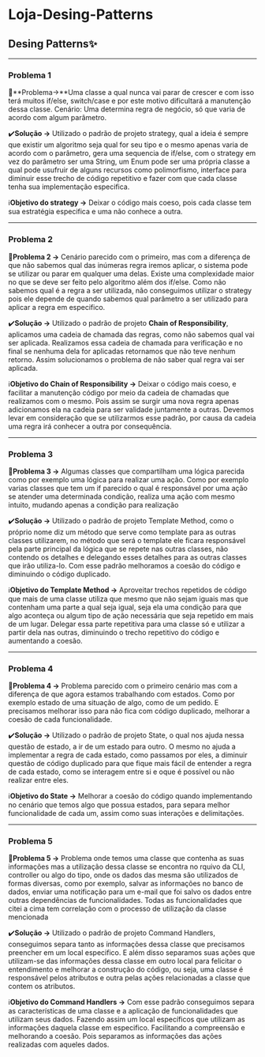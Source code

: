 # Loja-Desing-Patterns

## Desing Patterns✨

---
### Problema 1

:red_circle:**Problema→**Uma classe a qual nunca vai parar de crescer e com isso terá muitos if/else, switch/case e por este motivo dificultará a manutenção dessa classe. Cenário: Uma determina regra de negócio, só que varia de acordo com algum parâmetro.

:heavy_check_mark:**Solução →** Utilizado o padrão de projeto strategy, qual a ideia é sempre que existir um algoritmo seja qual for seu tipo e o mesmo apenas varia de acordo com o parâmetro, gera uma sequencia de if/else, com o strategy em vez do parâmetro ser uma String, um Enum pode ser uma própria classe a qual pode usufruir de alguns recursos como polimorfismo, interface para diminuir esse trecho de código repetitivo e fazer com que cada classe tenha sua implementação especifica.

:information_source:**Objetivo do strategy →** Deixar o código mais coeso, pois cada classe tem sua estratégia especifica e  uma não conhece a  outra.

---
### Problema 2

:red_circle:**Problema 2 →** Cenário parecido com o primeiro, mas com a diferença de que não sabemos qual das inúmeras regra iremos aplicar, o sistema pode se utilizar ou parar em qualquer uma delas. Existe uma complexidade maior no que se deve ser feito pelo algoritmo além dos if/else. Como não sabemos qual é a regra a ser utilizada, não conseguimos utilizar o strategy pois ele depende de quando sabemos qual parâmetro a ser utilizado para aplicar a regra em especifico.

:heavy_check_mark:**Solução →** Utilizado o padrão de projeto **Chain of Responsibility**, aplicamos uma cadeia de chamada das regras, como não sabemos qual vai ser aplicada. Realizamos essa cadeia de chamada para verificação e no final se nenhuma dela for aplicadas retornamos que não teve nenhum retorno. Assim solucionamos o problema de não saber qual regra vai ser aplicada.

:information_source:**Objetivo do Chain of Responsibility →** Deixar o código mais coeso, e facilitar a manutenção código por meio da cadeia de chamadas que realizamos com o mesmo. Pois assim se surgir uma nova regra apenas adicionamos ela na cadeia para ser validade juntamente a outras. Devemos levar em consideração que se utilizarmos esse padrão, por causa da cadeia uma regra irá conhecer a outra por consequência.

---
### Problema 3

:red_circle:**Problema 3 →** Algumas classes que compartilham uma lógica parecida como por exemplo uma lógica para realizar uma ação. Como por exemplo varias classes que tem um if parecido o qual é responsável por uma ação se atender uma determinada condição, realiza uma ação com mesmo intuito, mudando apenas a condição para realização

:heavy_check_mark:**Solução →** Utilizado o padrão de projeto Template Method, como o próprio nome diz um método que serve como template para as outras classes utilizarem, no método que será o template ele ficara responsável pela parte principal da lógica que se repete nas outras classes, não contendo os detalhes e delegando esses detalhes para as outras classes que irão utiliza-lo. Com esse padrão melhoramos a coesão do código e diminuindo o código duplicado.

:information_source:**Objetivo do Template Method →** Aproveitar trechos repetidos de código que mais de uma classe utiliza que mesmo que não sejam iguais mas que contenham uma parte a qual seja igual, seja ela uma condição para que algo aconteça ou algum tipo de ação necessária que seja repetido em mais de um lugar. Delegar essa parte repetitiva para uma classe só e utilizar a partir dela nas outras, diminuindo o trecho repetitivo do código e aumentando a coesão. 

---
### Problema 4

:red_circle:**Problema 4 →** Problema parecido com o primeiro cenário mas com a diferença de que agora estamos trabalhando com estados. Como por exemplo estado de uma situação de algo, como de um pedido. E precisamos melhorar isso para não fica com código duplicado, melhorar a coesão de cada funcionalidade.

:heavy_check_mark:**Solução →** Utilizado o padrão de projeto State, o qual nos ajuda nessa questão de estado, a ir de um estado para outro. O mesmo no ajuda a implementar a regra de cada estado, como passamos por eles, a diminuir questão de código duplicado para que fique mais fácil de entender a regra de cada estado, como se interagem entre si e oque é possível ou não realizar entre eles.

:information_source:**Objetivo do State →** Melhorar a coesão do código quando implementando no cenário que temos algo que possua estados, para separa melhor funcionalidade de cada um, assim como suas interações e delimitações.

---
### Problema 5

:red_circle:**Problema 5 →** Problema onde temos uma classe que contenha as suas informações mas a utilização dessa classe se encontra no rquivo da CLI, controller ou algo do tipo, onde os dados das mesma são utilizados de formas diversas, como por exemplo, salvar as informações no banco de dados, enviar uma notificação para um e-mail que foi salvo os dados entre outras dependências de funcionalidades. Todas as funcionalidades que citei a cima tem correlação com o processo de utilização da classe mencionada

:heavy_check_mark:**Solução →** Utilizado o padrão de projeto Command Handlers, conseguimos separa tanto as informações dessa classe que precisamos preencher em um local especifico. E além disso separamos suas ações que utilizam-se das informações dessa classe em outro local para felicitar o entendimento e melhorar a construção do código, ou seja, uma classe é responsável pelos atributos e outra pelas ações relacionadas a classe que contem os atributos.

:information_source:**Objetivo do Command Handlers →** Com esse padrão conseguimos separa as características de uma classe e a aplicação de funcionalidades que utilizam seus dados. Fazendo assim um local específicos que utilizam as informações daquela classe em especifico. Facilitando a compreensão e melhorando a coesão. Pois separamos as informações das ações realizadas com aqueles dados.
